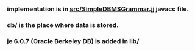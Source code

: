 ### implementation is in [src/SimpleDBMSGrammar.jj](SimpleDBMSGrammar.jj) javacc file.
### db/ is the place where data is stored.
### je 6.0.7 (Oracle Berkeley DB) is added in lib/
